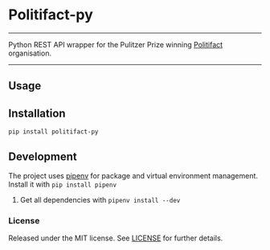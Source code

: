 # Politifact-py

----

Python REST API wrapper for the Pulitzer Prize winning [Politifact](http://www.politifact.com/) organisation.

-----

## Usage



## Installation

`pip install politifact-py`

## Development

The project uses [pipenv](https://github.com/pypa/pipenv) for package and virtual environment management. Install it with `pip install pipenv`

1. Get all dependencies with `pipenv install --dev`

### License

Released under the MIT license. See [LICENSE](LICENSE) for further details.
